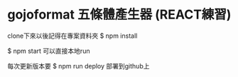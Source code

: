 # gojoformat 五條體產生器 (REACT練習)
clone下來以後記得在專案資料夾 $ npm install

$ npm start 可以直接本地run

每次更新版本要 $ npm run deploy 部署到github上
